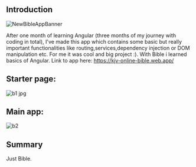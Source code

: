 ## Introduction
![NewBibleAppBanner](https://user-images.githubusercontent.com/110595617/191964252-8eeb543d-d579-4020-84f6-960442b77d87.jpg)

After one month of learning Angular (three months of my journey with coding in total), I've made this app which contains some basic but really important functionalities like routing,services,dependency injection or DOM manipulation etc. For me it was cool and big project :). With Bible i learned basics of Angular. Link to app here: https://kjv-online-bible.web.app/
## Starter page:
![b1 jpg](https://user-images.githubusercontent.com/110595617/191965862-6c580b25-7a42-4b40-8912-49ad0e453307.jpg)
## Main app:
![b2](https://user-images.githubusercontent.com/110595617/191965921-879aa6ac-cc48-4b78-b912-d9e2d7a6f56d.jpg)
## Summary
Just Bible. 
